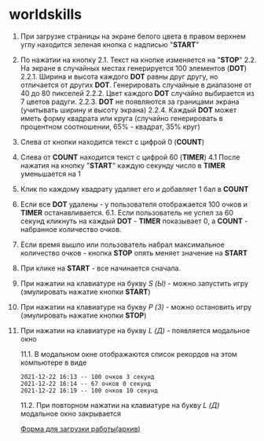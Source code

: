 # worldskills
1. При загрузке страницы на экране белого цвета в правом верхнем углу находится зеленая кнопка с надписью "**START**"
2. По нажатии на кнопку 
	2.1. Текст на кнопке изменяется на "**STOP**"
	2.2. На экране в случайных местах генерируется 100 элементов (**DOT**)
		2.2.1. Ширина и высота каждого **DOT** равны друг другу, но отличается от других **DOT**. Генерировать случайные в диапазоне от 40 до 80 пикселей
		2.2.2. Цвет каждого **DOT** случайно выбирается из 7 цветов радуги. 
		2.2.3. **DOT** не появляются за границами экрана (учитывать ширину и высоту экрана)
		2.2.4. Каждый **DOT** может иметь форму квадрата или круга (случайно генерировать в процентном соотношении, 65% - квадрат, 35% круг)
3. Слева от кнопки находится текст с цифрой 0 (**COUNT**)
4. Слева от **COUNT** находится текст с цифрой 60 (**TIMER**)
	4.1 После нажатия на кнопку "**START**" каждую секунду число в **TIMER** уменьшается на 1
5. Клик по каждому квадрату удаляет его и добавляет 1 бал в **COUNT**
6. Если все **DOT** удалены - у пользователя отображается 100 очков и **TIMER** останавливается.
	6.1. Если пользователь не успел за 60 секунд кликнуть на каждый **DOT** - **TIMER** показывает 0, а **COUNT** - набранное количество очков. 
7. Если время вышло или пользователь набрал максимальное количество очков - кнопка **STOP** опять меняет значение на **START**
8. При клике на **START** - все начинается сначала. 
9. При нажатии на клавиатуре на букву *S (Ы)* - можно запустить игру (эмулировать нажатие кнопки **START**)
10. При нажатии на клавиатуре на букву *P (З)*  - можно остановить игру (эмулировать нажатие кнопки **STOP**)
11. При нажатии на клавиатуре на букву *L (Д)* - появляется модальное окно
    
    11.1. В модальном окне отображаются список рекордов на этом компьютере в виде
    
    ```2021-12-22 16:11 -- 11 очков 0 секунд
    2021-12-22 16:13 -- 100 очков 3 секунд
    2021-12-22 16:14 -- 67 очков 0 секунд
    2021-12-22 16:19 -- 100 очков 10 секунд
    ```
    11.2. При повторном нажатии на клавиатуре на букву *L (Д)* модальное окно закрывается
	

	[Форма для загрузки работы(архив)](https://docs.google.com/forms/d/e/1FAIpQLSf8QgxIL49uyG_-9UOBbVEk7dA3aU6zm7OU-4w_MasD95OHeQ/viewform)
